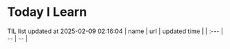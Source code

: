 # Today I Learn 
TIL list updated at 2025-02-09 02:16:04
| name | url | updated time |
| :--- | -- | -- |
